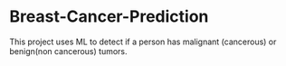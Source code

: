 # Breast-Cancer-Prediction

This project uses ML to detect if a person has malignant (cancerous) or benign(non cancerous) tumors.
